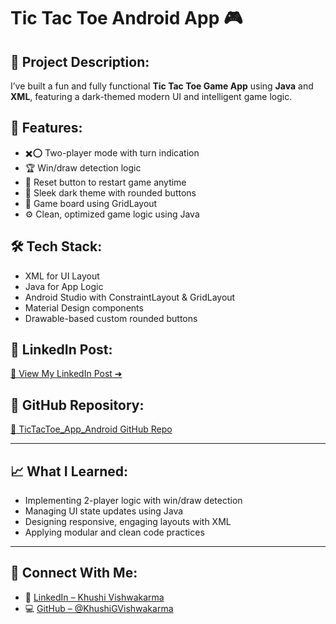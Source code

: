 # Tic Tac Toe Android App 🎮

## 📱 Project Description:
I’ve built a fun and fully functional **Tic Tac Toe Game App** using **Java** and **XML**, featuring a dark-themed modern UI and intelligent game logic.

## 🔧 Features:
- ✖️⭕ Two-player mode with turn indication
- 🏆 Win/draw detection logic
- 🔁 Reset button to restart game anytime
- 🌙 Sleek dark theme with rounded buttons
- 🔄 Game board using GridLayout
- ⚙️ Clean, optimized game logic using Java

## 🛠️ Tech Stack:
- XML for UI Layout
- Java for App Logic
- Android Studio with ConstraintLayout & GridLayout
- Material Design components
- Drawable-based custom rounded buttons

## 📎 LinkedIn Post:
[🔗 View My LinkedIn Post ➜](https://www.linkedin.com/posts/khushi-vishwakarma-152188341_androiddevelopment-java-tictactoe-activity-7331341071131508738-X6UH?utm_source=share&utm_medium=member_desktop&rcm=ACoAAFWiGs4BdFdE1dlYyl_9NpIWNoSnGlDpcL0)
## 📂 GitHub Repository:
[🔗 TicTacToe_App_Android GitHub Repo](https://github.com/KhushiGVishwakarma/TicTacToe_App_Android)

---

## 📈 What I Learned:
- Implementing 2-player logic with win/draw detection
- Managing UI state updates using Java
- Designing responsive, engaging layouts with XML
- Applying modular and clean code practices

---

## 🚀 Connect With Me:
- 💼 [LinkedIn – Khushi Vishwakarma](https://www.linkedin.com/in/khushi-vishwakarma-152188341)
- 💻 [GitHub – @KhushiGVishwakarma](https://github.com/KhushiGVishwakarma)
